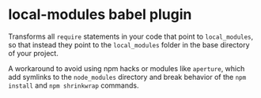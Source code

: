 # local-modules babel plugin

Transforms all `require` statements in your code that point to `local_modules`,
so that instead they point to the `local_modules` folder in the base directory
of your project.

A workaround to avoid using npm hacks or modules like `aperture`, which add
symlinks to the `node_modules` directory and break behavior of the `npm
install` and `npm shrinkwrap` commands.
